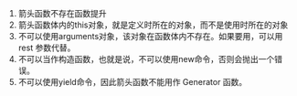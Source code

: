 1. 箭头函数不存在函数提升
2. 箭头函数体内的this对象，就是定义时所在的对象，而不是使用时所在的对象
3. 不可以使用arguments对象，该对象在函数体内不存在。如果要用，可以用 rest 参数代替。
4. 不可以当作构造函数，也就是说，不可以使用new命令，否则会抛出一个错误。
5. 不可以使用yield命令，因此箭头函数不能用作 Generator 函数。